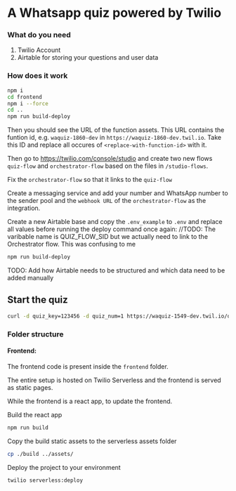 # A Whatsapp quiz powered by Twilio

### What do you need
1. Twilio Account
2. Airtable for storing your questions and user data

### How does it work
```bash
npm i
cd frontend
npm i --force
cd ..
npm run build-deploy
```

Then you should see the URL of the function assets. This URL contains the funtion id, e.g. `waquiz-1860-dev` in `https://waquiz-1860-dev.twil.io`. Take this ID and replace all occures of `<replace-with-function-id>` with it.

Then go to <https://twilio.com/console/studio> and create two new flows `quiz-flow` and `orchestrator-flow` based on the files in `/studio-flows`. 

Fix the `orchestrator-flow` so that it links to the `quiz-flow` 

Create a messaging service and add your number and WhatsApp number to the sender pool and the `webhook URL` of the `orchestrator-flow` as the integration.

Create a new Airtable base and copy the `.env_example` to `.env` and replace all values before running the deploy command once again: //TODO: The varibable name is QUIZ_FLOW_SID but we actually need to link to the Orchestrator flow. This was confusing to me
```bash
npm run build-deploy
```

TODO: Add how Airtable needs to be structured and which data need to be added manually

## Start the quiz

```bash
curl -d quiz_key=123456 -d quiz_num=1 https://waquiz-1549-dev.twil.io/quiz/start
```


### Folder structure
#### Frontend:
The frontend code is present inside the `frontend` folder. 

The entire setup is hosted on Twilio Serverless and the frontend is served as static pages. 

While the frontend is a react app, to update the frontend. 

Build the react app
```bash
npm run build
```

Copy the build static assets to the serverless assets folder
```bash
cp ./build ../assets/
```

Deploy the project to your environment
```bash
twilio serverless:deploy
```


